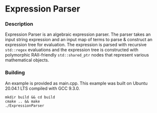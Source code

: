 # Expression Parser



### Description
Expression Parser is an algebraic expression parser. The parser takes an input string expression and an input map of terms to parse & construct an expression tree for evaluation. The expression is parsed with recursive `std::regex` evaluations and the expression tree is constructed with polymorphic RAII-friendly `std::shared_ptr` nodes that represent various mathematical objects.



### Building
An example is provided as main.cpp. This example was built on Ubuntu 20.04.1 LTS compiled with GCC 9.3.0.
```
mkdir build && cd build
cmake .. && make
./ExpressionParser
```
